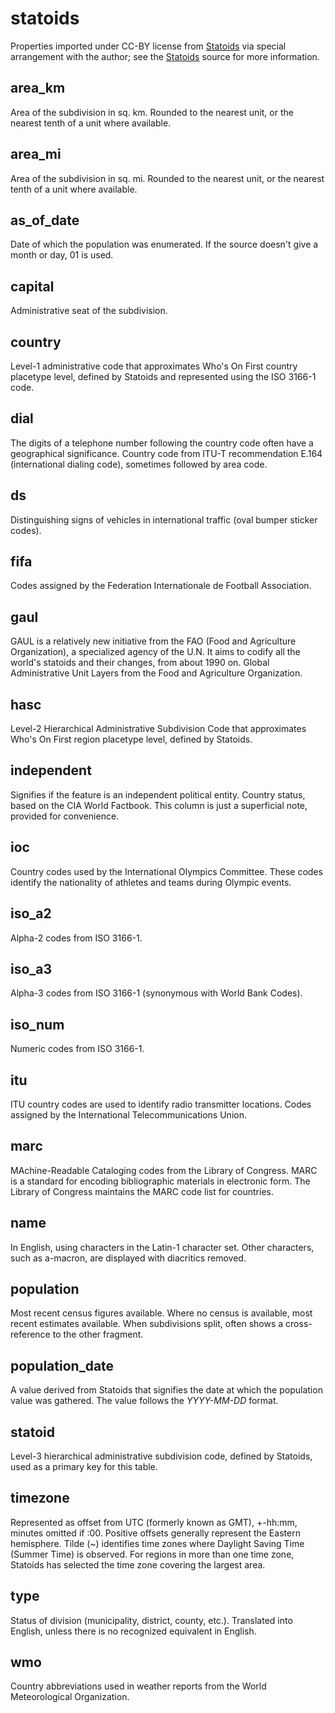 # statoids

Properties imported under CC-BY license from [Statoids](https://www.statoids.com) via special arrangement with the author; see the [Statoids](https://github.com/whosonfirst/whosonfirst-sources/blob/master/sources/README.md#statoids) source for more information.

## area_km

Area of the subdivision in sq. km. Rounded to the nearest unit, or the nearest tenth of a unit where available.

## area_mi

Area of the subdivision in sq. mi. Rounded to the nearest unit, or the nearest tenth of a unit where available.

## as_of_date

Date of which the population was enumerated. If the source doesn't give a month or day, 01 is used.

## capital

Administrative seat of the subdivision.

## country

Level-1 administrative code that approximates Who's On First country placetype level, defined by Statoids and represented using the ISO 3166-1 code.

## dial

The digits of a telephone number following the country code often have a geographical significance.  Country code from ITU-T recommendation E.164 (international dialing code), sometimes followed by area code.

## ds

Distinguishing signs of vehicles in international traffic (oval bumper sticker codes).

## fifa

Codes assigned by the Federation Internationale de Football Association.

## gaul

GAUL is a relatively new initiative from the FAO (Food and Agriculture Organization), a specialized agency of the U.N. It aims to codify all the world's statoids and their changes, from about 1990 on. Global Administrative Unit Layers from the Food and Agriculture Organization.

## hasc

Level-2 Hierarchical Administrative Subdivision Code that approximates Who's On First region placetype level, defined by Statoids.

## independent

Signifies if the feature is an independent political entity. Country status, based on the CIA World Factbook. This column is just a superficial note, provided for convenience.

## ioc

Country codes used by the International Olympics Committee. These codes identify the nationality of athletes and teams during Olympic events.

## iso_a2

Alpha-2 codes from ISO 3166-1.

## iso_a3

Alpha-3 codes from ISO 3166-1 (synonymous with World Bank Codes).

## iso_num

Numeric codes from ISO 3166-1.

## itu

ITU country codes are used to identify radio transmitter locations. Codes assigned by the International Telecommunications Union.

## marc

MAchine-Readable Cataloging codes from the Library of Congress. MARC is a standard for encoding bibliographic materials in electronic form. The Library of Congress maintains the MARC code list for countries.

## name

In English, using characters in the Latin-1 character set. Other characters, such as a-macron, are displayed with diacritics removed.

## population

Most recent census figures available. Where no census is available, most recent estimates available. When subdivisions split, often shows a cross-reference to the other fragment.

## population_date

A value derived from Statoids that signifies the date at which the population value was gathered. The value follows the _YYYY-MM-DD_ format.

## statoid

Level-3 hierarchical administrative subdivision code, defined by Statoids, used as a primary key for this table.

## timezone

Represented as offset from UTC (formerly known as GMT), +-hh:mm, minutes omitted if :00. Positive offsets generally represent the Eastern hemisphere. Tilde (~) identifies time zones where Daylight Saving Time (Summer Time) is observed. For regions in more than one time zone, Statoids has selected the time zone covering the largest area.

## type

Status of division (municipality, district, county, etc.). Translated into English, unless there is no recognized equivalent in English.

## wmo

Country abbreviations used in weather reports from the World Meteorological Organization.
